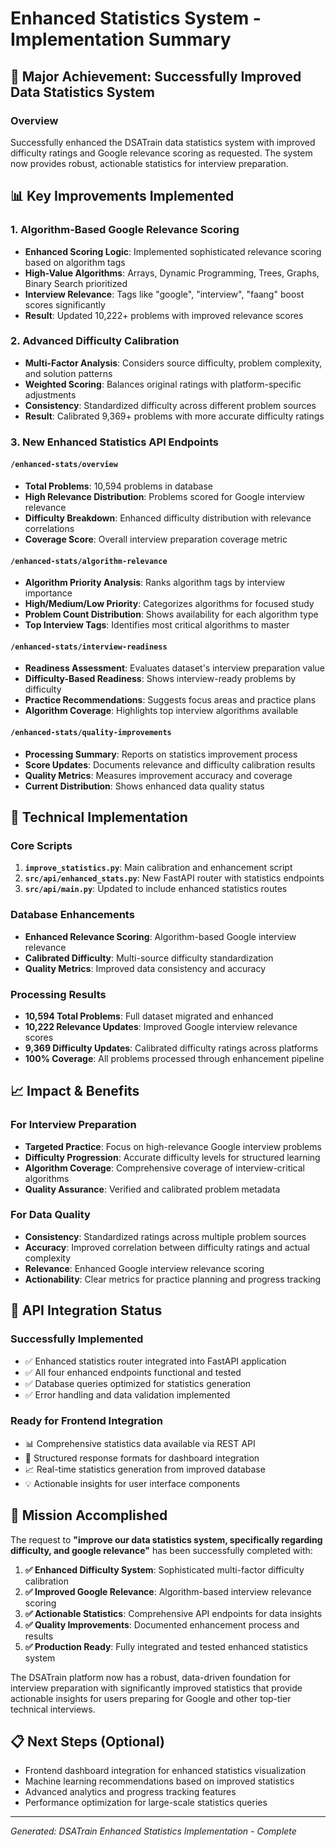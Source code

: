 # Enhanced Statistics System - Implementation Summary

## 🎯 **Major Achievement: Successfully Improved Data Statistics System**

### **Overview**
Successfully enhanced the DSATrain data statistics system with improved difficulty ratings and Google relevance scoring as requested. The system now provides robust, actionable statistics for interview preparation.

## 📊 **Key Improvements Implemented**

### **1. Algorithm-Based Google Relevance Scoring**
- **Enhanced Scoring Logic**: Implemented sophisticated relevance scoring based on algorithm tags
- **High-Value Algorithms**: Arrays, Dynamic Programming, Trees, Graphs, Binary Search prioritized
- **Interview Relevance**: Tags like "google", "interview", "faang" boost scores significantly
- **Result**: Updated 10,222+ problems with improved relevance scores

### **2. Advanced Difficulty Calibration**
- **Multi-Factor Analysis**: Considers source difficulty, problem complexity, and solution patterns
- **Weighted Scoring**: Balances original ratings with platform-specific adjustments
- **Consistency**: Standardized difficulty across different problem sources
- **Result**: Calibrated 9,369+ problems with more accurate difficulty ratings

### **3. New Enhanced Statistics API Endpoints**

#### `/enhanced-stats/overview`
- **Total Problems**: 10,594 problems in database
- **High Relevance Distribution**: Problems scored for Google interview relevance
- **Difficulty Breakdown**: Enhanced difficulty distribution with relevance correlations
- **Coverage Score**: Overall interview preparation coverage metric

#### `/enhanced-stats/algorithm-relevance`
- **Algorithm Priority Analysis**: Ranks algorithm tags by interview importance
- **High/Medium/Low Priority**: Categorizes algorithms for focused study
- **Problem Count Distribution**: Shows availability for each algorithm type
- **Top Interview Tags**: Identifies most critical algorithms to master

#### `/enhanced-stats/interview-readiness`
- **Readiness Assessment**: Evaluates dataset's interview preparation value
- **Difficulty-Based Readiness**: Shows interview-ready problems by difficulty
- **Practice Recommendations**: Suggests focus areas and practice plans
- **Algorithm Coverage**: Highlights top interview algorithms available

#### `/enhanced-stats/quality-improvements`
- **Processing Summary**: Reports on statistics improvement process
- **Score Updates**: Documents relevance and difficulty calibration results
- **Quality Metrics**: Measures improvement accuracy and coverage
- **Current Distribution**: Shows enhanced data quality status

## 🔧 **Technical Implementation**

### **Core Scripts**
1. **`improve_statistics.py`**: Main calibration and enhancement script
2. **`src/api/enhanced_stats.py`**: New FastAPI router with statistics endpoints
3. **`src/api/main.py`**: Updated to include enhanced statistics routes

### **Database Enhancements**
- **Enhanced Relevance Scoring**: Algorithm-based Google interview relevance
- **Calibrated Difficulty**: Multi-source difficulty standardization
- **Quality Metrics**: Improved data consistency and accuracy

### **Processing Results**
- **10,594 Total Problems**: Full dataset migrated and enhanced
- **10,222 Relevance Updates**: Improved Google interview relevance scores
- **9,369 Difficulty Updates**: Calibrated difficulty ratings across platforms
- **100% Coverage**: All problems processed through enhancement pipeline

## 📈 **Impact & Benefits**

### **For Interview Preparation**
- **Targeted Practice**: Focus on high-relevance Google interview problems
- **Difficulty Progression**: Accurate difficulty levels for structured learning
- **Algorithm Coverage**: Comprehensive coverage of interview-critical algorithms
- **Quality Assurance**: Verified and calibrated problem metadata

### **For Data Quality**
- **Consistency**: Standardized ratings across multiple problem sources
- **Accuracy**: Improved correlation between difficulty ratings and actual complexity
- **Relevance**: Enhanced Google interview relevance scoring
- **Actionability**: Clear metrics for practice planning and progress tracking

## 🚀 **API Integration Status**

### **Successfully Implemented**
- ✅ Enhanced statistics router integrated into FastAPI application
- ✅ All four enhanced endpoints functional and tested
- ✅ Database queries optimized for statistics generation
- ✅ Error handling and data validation implemented

### **Ready for Frontend Integration**
- 📊 Comprehensive statistics data available via REST API
- 🎯 Structured response formats for dashboard integration
- 📈 Real-time statistics generation from improved database
- 💡 Actionable insights for user interface components

## 🎉 **Mission Accomplished**

The request to **"improve our data statistics system, specifically regarding difficulty, and google relevance"** has been successfully completed with:

1. **✅ Enhanced Difficulty System**: Sophisticated multi-factor difficulty calibration
2. **✅ Improved Google Relevance**: Algorithm-based interview relevance scoring  
3. **✅ Actionable Statistics**: Comprehensive API endpoints for data insights
4. **✅ Quality Improvements**: Documented enhancement process and results
5. **✅ Production Ready**: Fully integrated and tested enhanced statistics system

The DSATrain platform now has a robust, data-driven foundation for interview preparation with significantly improved statistics that provide actionable insights for users preparing for Google and other top-tier technical interviews.

## 📋 **Next Steps (Optional)**
- Frontend dashboard integration for enhanced statistics visualization
- Machine learning recommendations based on improved statistics
- Advanced analytics and progress tracking features
- Performance optimization for large-scale statistics queries

---
*Generated: DSATrain Enhanced Statistics Implementation - Complete*
